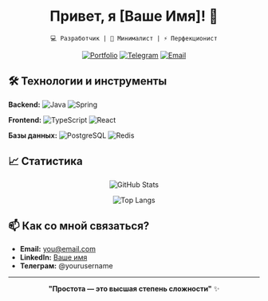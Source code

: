 <div align="center">

# Привет, я [Ваше Имя]! 👋
`💻 Разработчик | 🎨 Минималист | ⚡ Перфекционист`

[![Portfolio](https://img.shields.io/badge/Portfolio-000000?style=for-the-badge&logo=About.me&logoColor=white)](https://your-portfolio.com)
[![Telegram](https://img.shields.io/badge/Telegram-000000?style=for-the-badge&logo=telegram&logoColor=white)](https://t.me/yourusername)
[![Email](https://img.shields.io/badge/Email-000000?style=for-the-badge&logo=gmail&logoColor=white)](mailto:you@email.com)

</div>

## 🛠 Технологии и инструменты

**Backend:**
![Java](https://img.shields.io/badge/Java-000000?style=flat-square&logo=openjdk&logoColor=white)
![Spring](https://img.shields.io/badge/Spring-000000?style=flat-square&logo=spring&logoColor=white)

**Frontend:**
![TypeScript](https://img.shields.io/badge/TypeScript-000000?style=flat-square&logo=typescript&logoColor=white)
![React](https://img.shields.io/badge/React-000000?style=flat-square&logo=react&logoColor=white)

**Базы данных:**
![PostgreSQL](https://img.shields.io/badge/PostgreSQL-000000?style=flat-square&logo=postgresql&logoColor=white)
![Redis](https://img.shields.io/badge/Redis-000000?style=flat-square&logo=redis&logoColor=white)

## 📈 Статистика

<div align="center">

![GitHub Stats](https://github-readme-stats.vercel.app/api?username=yourusername&show_icons=true&theme=dark&bg_color=000000&title_color=ffffff&text_color=ffffff&icon_color=ffffff)

![Top Langs](https://github-readme-stats.vercel.app/api/top-langs/?username=yourusername&layout=compact&theme=dark&bg_color=000000&title_color=ffffff&text_color=ffffff)

</div>

## 📫 Как со мной связаться?
- **Email:** you@email.com
- **LinkedIn:** [Ваше имя](https://linkedin.com/in/yourprofile)
- **Телеграм:** @yourusername

---

<div align="center">

**"Простота — это высшая степень сложности"** ✨

</div>
